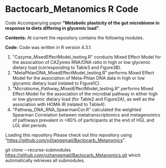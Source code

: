 # Bactocarb_Metanomics R Code #
Code Accompanying paper **"Metabolic plasticity of the gut microbiome in response to diets differing in glycemic load"**.

**Contents:** At current the repository contains the following modules.
   
**Code:**
Code was written in R version 4.3.1. 
1. "Cazyme_MixedEffectModel_testing.R" conducts Mixed Effect Model for the assocaition of CAZymes RNA/DNA ratio in high or low glycemic dietary load (corresponding to Table3 and Figure3B).
2. "MetaPhlanDNA_MixedEffectModel_testing.R" performs Mixed Effect Model for the association of Meta-Phlan DNA data in high or low glycemic dietary load (related to Figure1C). 
3. "Microbiome_Pathway_MixedEffectModel_testing.R" performs Mixed Effect Model for the association of the microbial pathway in either high or low glycemic dietary load (for Table2 and Figure2A), as well as the association with HOMA IR (related to Table4).
4. "Pathway_DNA_RNA_SpearmanCor.R" calculated the weighted Spearman Correlation between metatranscriptomics and metagenomics of pathways prevalent in >80% of participants at the end of HGL and LGL diet periods.

Loading this repository
Please check out this repository using "https://github.com/yzhanggmail/Bactocarb_Metanomics".

git clone --recurse-submodules https://github.com/yzhanggmail/Bactocarb_Metanomics.git
which automatically retrieves all submodules.
